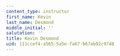 ```yaml
---
content_type: instructor
first_name: Kevin
last_name: Desmond
middle_initial: ''
salutation: ''
title: Kevin Desmond
uid: 111ccef4-a565-5a5e-fa67-b67ab92c9748
---
```

